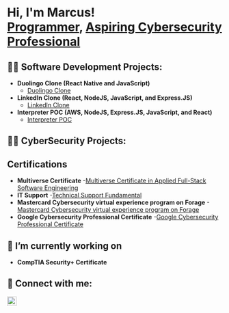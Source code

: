 <h1>Hi, I'm Marcus! <br/><a href="https://github.com/mwilson1896">Programmer</a>, <a href="https://www.linkedin.com/in/marcuswilson874/">Aspiring Cybersecurity Professional</a></h1>

<h2>👨‍💻 Software Development Projects:</h2>

- <b>Duolingo Clone (React Native and JavaScript)</b>
  - [Duolingo Clone](https://github.com/mwilson1896/Duolingo-Clone)
- <b>LinkedIn Clone (React, NodeJS, JavaScript, and Express.JS)</b>
  - [LinkedIn Clone](https://github.com/mwilson1896/LinkedIn-Clone)
- <b>Interpreter POC (AWS, NodeJS, Express.JS, JavaScript, and React)</b>
  - [Interpreter POC](https://github.com/IMHC-Cloud/Interpreter-POC)
 
<h2>👨‍💻 CyberSecurity Projects:</h2>

<h2> Certifications </h2>

- <b>Multiverse Certificate</b>
  -[Multiverse Certificate in Applied Full-Stack Software Engineering](https://bit.ly/41pTsz7)
- <b>IT Support</b>
  -[Technical Support Fundamental](https://bit.ly/3RljjmY)
- <b>Mastercard Cybersecurity virtual experience program on Forage</b>
  -[Mastercard Cybersecurity virtual experience program on Forage](https://bit.ly/4dbCauU)
- <b>Google Cybersecurity Professional Certificate</b>
  -[Google Cybersecurity Professional Certificate](https://www.coursera.org/account/accomplishments/specialization/7BSJ4KTVXESH)

<h2>🔭 I’m currently working on</h2>

- <b>CompTIA Security+ Certificate</b> 

<h2> 🤳 Connect with me:</h2>

[<img align="left" alt="MarcusWilson | LinkedIn" width="22px" src="https://cdn.jsdelivr.net/npm/simple-icons@v3/icons/linkedin.svg" />][linkedin]


[linkedin]: https://www.linkedin.com/in/marcuswilson874/



<!--
- 🔭 I’m currently working on ...
- 🌱 I’m currently learning ...
- 👯 I’m looking to collaborate on ...
- 🤔 I’m looking for help with ...
- 💬 Ask me about ...
- 📫 How to reach me: ...
- 😄 Pronouns: ...
- ⚡ Fun fact: ...
-->
